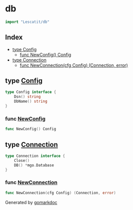 <!-- Code generated by gomarkdoc. DO NOT EDIT -->

# db

```go
import "Lescatit/db"
```

## Index

- [type Config](<#type-config>)
  - [func NewConfig() Config](<#func-newconfig>)
- [type Connection](<#type-connection>)
  - [func NewConnection(cfg Config) (Connection, error)](<#func-newconnection>)


## type [Config](<https://github.com/mtnmunuklu/Lescatit/blob/main/db/config.go#L10-L13>)

```go
type Config interface {
    Dsn() string
    DbName() string
}
```

### func [NewConfig](<https://github.com/mtnmunuklu/Lescatit/blob/main/db/config.go#L24>)

```go
func NewConfig() Config
```

## type [Connection](<https://github.com/mtnmunuklu/Lescatit/blob/main/db/db.go#L9-L12>)

```go
type Connection interface {
    Close()
    DB() *mgo.Database
}
```

### func [NewConnection](<https://github.com/mtnmunuklu/Lescatit/blob/main/db/db.go#L19>)

```go
func NewConnection(cfg Config) (Connection, error)
```



Generated by [gomarkdoc](<https://github.com/princjef/gomarkdoc>)
